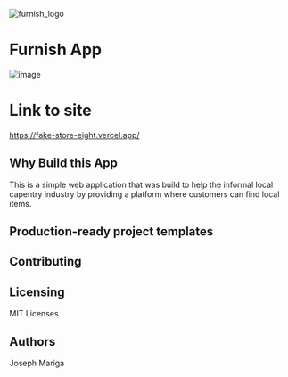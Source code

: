 ![furnish_logo](https://user-images.githubusercontent.com/56932629/206349980-e7e6d212-230a-44ec-bd78-7f4fa579867e.png)
# Furnish App
![image](https://user-images.githubusercontent.com/56932629/206345133-b7d63acf-2580-4951-b84a-ec2c507cfce9.png)
# Link to site
https://fake-store-eight.vercel.app/
## Why Build this App
This is a simple web application that was build to help the informal local capentry industry by providing a platform where customers can find local items.
## Production-ready project templates
###
## Contributing
## Licensing
MIT Licenses
## Authors
Joseph Mariga
